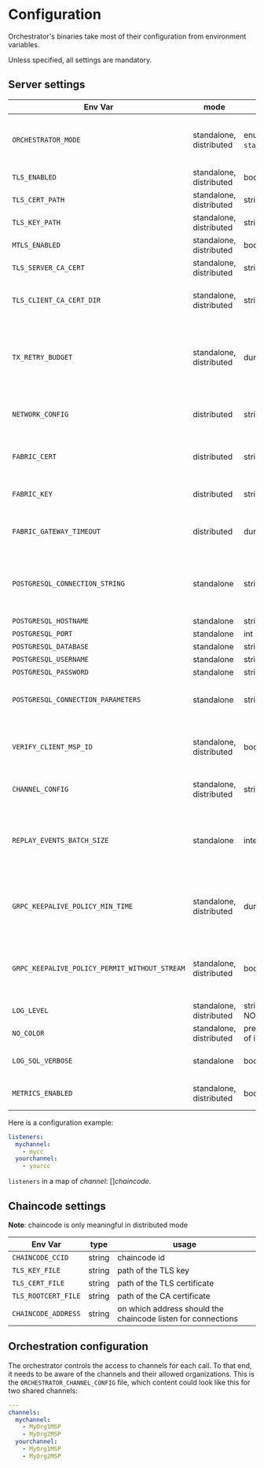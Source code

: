 # Configuration

Orchestrator's binaries take most of their configuration from environment variables.

Unless specified, all settings are mandatory.

## Server settings

| Env Var                                                    | mode                    | type                                                               | usage                                                                                                               |
|------------------------------------------------------------|-------------------------|--------------------------------------------------------------------|---------------------------------------------------------------------------------------------------------------------|
| `ORCHESTRATOR_MODE`                           | standalone, distributed | enum: `standalone`/`chaincode`                                     | specify in which mode to run the orchestrator (defaults to `standalone`)                                            |
| `TLS_ENABLED`                                 | standalone, distributed | bool: `true`/`false`                                               | whether to add TLS on transport                                                                                     |
| `TLS_CERT_PATH`                               | standalone, distributed | string (path)                                                      | path of the certificate to use                                                                                      |
| `TLS_KEY_PATH`                                | standalone, distributed | string (path)                                                      | path of the key to use                                                                                              |
| `MTLS_ENABLED`                                | standalone, distributed | bool: `true`/`false`                                               | whether to enable mutual TLS                                                                                        |
| `TLS_SERVER_CA_CERT`                          | standalone, distributed | string (path)                                                      | path of the CA certificate to use                                                                                   |
| `TLS_CLIENT_CA_CERT_DIR`                      | standalone, distributed | string (path)                                                      | directory containing CA certificates of the client                                                                  |
| `TX_RETRY_BUDGET`                             | standalone, distributed | duration ([go format](https://golang.org/pkg/time/#ParseDuration)) | duration during which the transaction can be retried in case of unserializable read/write dependencies              |
| `NETWORK_CONFIG`                              | distributed             | string (path)                                                      | path of the hyperledger fabric's network configuration                                                              |
| `FABRIC_CERT`                                 | distributed             | string (path)                                                      | path of the certificate to present to fabric's peer                                                                 |
| `FABRIC_KEY`                                  | distributed             | string (path)                                                      | path of the key corresponding to fabric's certificate                                                               |
| `FABRIC_GATEWAY_TIMEOUT`                      | distributed             | duration ([go format](https://golang.org/pkg/time/#ParseDuration)) | Commit timeout for all transaction submissions for the gateway                                                      |
| `POSTGRESQL_CONNECTION_STRING`                | standalone              | string                                                             | [postgresql connection string](http://www.postgresql.cn/docs/13/libpq-connect.html#LIBPQ-CONNSTRING); takes precedence over other PostgreSQL settings               |
| `POSTGRESQL_HOSTNAME`                         | standalone              | string | |
| `POSTGRESQL_PORT`                             | standalone              | int    | |
| `POSTGRESQL_DATABASE`                         | standalone              | string | |
| `POSTGRESQL_USERNAME`                         | standalone              | string | |
| `POSTGRESQL_PASSWORD`                         | standalone              | string | |
| `POSTGRESQL_CONNECTION_PARAMETERS`            | standalone              | string | connection parameters in space-separated `key=value` format |
| `VERIFY_CLIENT_MSP_ID`                        | standalone, distributed | bool: `true`/`false`                                               | whether to check that client certificate matches the MSPID header                                                   |
| `CHANNEL_CONFIG`                              | standalone, distributed | string (path)                                                      | where to find the [application configuration](#orchestration-configuration)                                         |
| `REPLAY_EVENTS_BATCH_SIZE`                    | standalone              | integer                                                            | the size of the batch of events used by the `SubscribeToEvents` method to replay existing events (default to `100`) |
| `GRPC_KEEPALIVE_POLICY_MIN_TIME`              | standalone, distributed | duration                                                           | the minimum amount of time a client should wait before sending a keepalive ping (default to `30s`).                 |
| `GRPC_KEEPALIVE_POLICY_PERMIT_WITHOUT_STREAM` | standalone, distributed | bool: `true`/`false`                                               | if true, server allows keepalive pings even when there are no active RPCs (default to `false`).                     |
| `LOG_LEVEL`                                   | standalone, distributed | string (INFO, WARN, NOTICE, ERROR, etc)                            | log verbosity (default to INFO)                                                                                     |
| `NO_COLOR`                                    | standalone, distributed | presence (regardless of its value)                                 | disable log color (see [no-color](https://no-color.org/))                                                           |
| `LOG_SQL_VERBOSE`                             | standalone              | bool: `true`/`false`                                               | log SQL statements with debug verbosity.                                                                            |
| `METRICS_ENABLED`                             | standalone, distributed | bool: `true`/`false`                                               | whether to enable prometheus metrics.                                                                               |

Here is a configuration example:
```yaml
listeners:
  mychannel:
    - mycc
  yourchannel:
    - yourcc
```

`listeners` in a map of *channel*: []*chaincode*.

## Chaincode settings

**Note**: chaincode is only meaningful in distributed mode

| Env Var             | type   | usage                                                        |
|---------------------|--------|--------------------------------------------------------------|
| `CHAINCODE_CCID`    | string | chaincode id                                                 |
| `TLS_KEY_FILE`      | string | path of the TLS key                                          |
| `TLS_CERT_FILE`     | string | path of the TLS certificate                                  |
| `TLS_ROOTCERT_FILE` | string | path of the CA certificate                                   |
| `CHAINCODE_ADDRESS` | string | on which address should the chaincode listen for connections |

## Orchestration configuration

The orchestrator controls the access to channels for each call.
To that end, it needs to be aware of the channels and their allowed organizations.
This is the `ORCHESTRATOR_CHANNEL_CONFIG` file, which content could look like this for two shared channels:

```yml
---
channels:
  mychannel:
    - MyOrg1MSP
    - MyOrg2MSP
  yourchannel:
    - MyOrg1MSP
    - MyOrg2MSP
```
